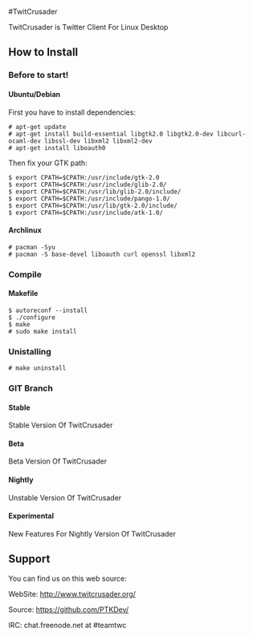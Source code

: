 #TwitCrusader

TwitCrusader is Twitter Client For Linux Desktop

## How to Install

### Before to start!

#### Ubuntu/Debian

First you have to install dependencies:

    # apt-get update
    # apt-get install build-essential libgtk2.0 libgtk2.0-dev libcurl-ocaml-dev libssl-dev libxml2 libxml2-dev
    # apt-get install liboauth0 

Then fix your GTK path:

    $ export CPATH=$CPATH:/usr/include/gtk-2.0
    $ export CPATH=$CPATH:/usr/include/glib-2.0/
    $ export CPATH=$CPATH:/usr/lib/glib-2.0/include/
    $ export CPATH=$CPATH:/usr/include/pango-1.0/
    $ export CPATH=$CPATH:/usr/lib/gtk-2.0/include/
    $ export CPATH=$CPATH:/usr/include/atk-1.0/

#### Archlinux

    # pacman -Syu
    # pacman -S base-devel liboauth curl openssl libxml2

### Compile

#### Makefile

    $ autoreconf --install
    $ ./configure
    $ make
    # sudo make install

### Unistalling

    # make uninstall
    
### GIT Branch

#### Stable

Stable Version Of TwitCrusader

#### Beta

Beta Version Of TwitCrusader

#### Nightly

Unstable Version Of TwitCrusader

#### Experimental

New Features For Nightly Version Of TwitCrusader


## Support

You can find us on this web source:

WebSite: http://www.twitcrusader.org/

Source: https://github.com/PTKDev/

IRC: chat.freenode.net at #teamtwc
